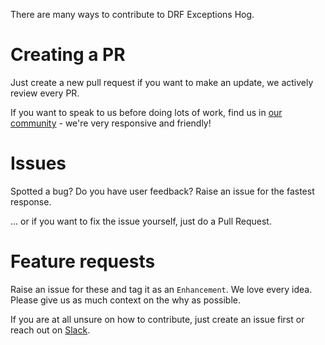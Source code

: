 There are many ways to contribute to DRF Exceptions Hog.

# Creating a PR

Just create a new pull request if you want to make an update, we actively review every PR.

If you want to speak to us before doing lots of work, find us in [our community](https://posthog.com/questions) - we're very responsive and friendly!

# Issues

Spotted a bug? Do you have user feedback? Raise an issue for the fastest response.

... or if you want to fix the issue yourself, just do a Pull Request.

# Feature requests

Raise an issue for these and tag it as an `Enhancement`. We love every idea. Please give us as much context on the why as possible.

If you are at all unsure on how to contribute, just create an issue first or reach out on [Slack](https://posthog.com/slack).
